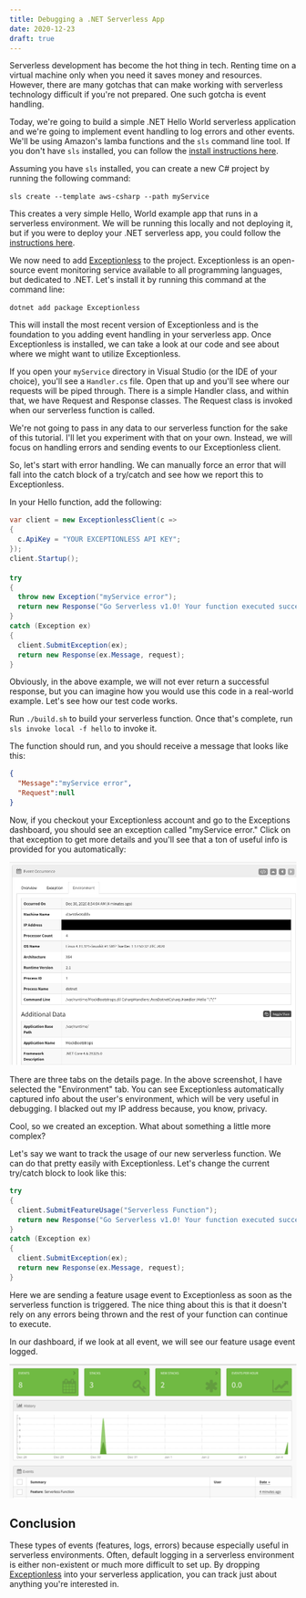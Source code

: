 ```yaml
---
title: Debugging a .NET Serverless App
date: 2020-12-23
draft: true
---
```


Serverless development has become the hot thing in tech. Renting time on a virtual machine only when you need it saves money and resources. However, there are many gotchas that can make working with serverless technology difficult if you're not prepared. One such gotcha is event handling. 

Today, we're going to build a simple .NET Hello World serverless application and we're going to implement event handling to log errors and other events. We'll be using Amazon's lamba functions and the `sls` command line tool. If you don't have `sls` installed, you can follow the [install instructions here](https://www.serverless.com/framework/docs/providers/aws/guide/installation/). 

Assuming you have `sls` installed, you can create a new C# project by running the following command: 

`sls create --template aws-csharp --path myService`

This creates a very simple Hello, World example app that runs in a serverless environment. We will be running this locally and not deploying it, but if you were to deploy your .NET serverless app, you could follow the [instructions here](https://www.serverless.com/framework/docs/providers/aws/examples/hello-world/csharp#3-deploy).

We now need to add [Exceptionless](https://exceptionless.com?utm_source=serverless-blog-post) to the project. Exceptionless is an open-source event monitoring service available to all programming languages, but dedicated to .NET. Let's install it by running this command at the command line: 

`dotnet add package Exceptionless` 

This will install the most recent version of Exceptionless and is the foundation to you adding event handling in your serverless app. Once Exceptionless is installed, we can take a look at our code and see about where we might want to utilize Exceptionless. 

If you open your `myService` directory in Visual Studio (or the IDE of your choice), you'll see a `Handler.cs` file. Open that up and you'll see where our requests will be piped through. There is a simple Handler class, and within that, we have Request and Response classes. The Request class is invoked when our serverless function is called. 

We're not going to pass in any data to our serverless function for the sake of this tutorial. I'll let you experiment with that on your own. Instead, we will focus on handling errors and sending events to our Exceptionless client. 

So, let's start with error handling. We can manually force an error that will fall into the catch block of a try/catch and see how we report this to Exceptionless. 

In your Hello function, add the following: 

```csharp
var client = new ExceptionlessClient(c =>
{
  c.ApiKey = "YOUR EXCEPTIONLESS API KEY";
});
client.Startup();

try
{
  throw new Exception("myService error");
  return new Response("Go Serverless v1.0! Your function executed successfully!", request);
}
catch (Exception ex)
{
  client.SubmitException(ex);
  return new Response(ex.Message, request);
}
```
    
Obviously, in the above example, we will not ever return a successful response, but you can imagine how you would use this code in a real-world example. Let's see how our test code works. 

Run `./build.sh` to build your serverless function. Once that's complete, run `sls invoke local -f hello` to invoke it. 

The function should run, and you should receive a message that looks like this: 

```json
{
  "Message":"myService error",
  "Request":null
}
```

Now, if you checkout your Exceptionless account and go to the Exceptions dashboard, you should see an exception called "myService error." Click on that exception to get more details and you'll see that a ton of useful info is provided for you automatically: 

![exception example screenshot](exception.png)

There are three tabs on the details page. In the above screenshot, I have selected the "Environment" tab. You can see Exceptionless automatically captured info about the user's environment, which will be very useful in debugging. I blacked out my IP address because, you know, privacy. 

Cool, so we created an exception. What about something a little more complex? 

Let's say we want to track the usage of our new serverless function. We can do that pretty easily with Exceptionless. Let's change the current try/catch block to look like this: 

```csharp
try
{
  client.SubmitFeatureUsage("Serverless Function");
  return new Response("Go Serverless v1.0! Your function executed successfully!", request);
}
catch (Exception ex)
{
  client.SubmitException(ex);
  return new Response(ex.Message, request);
}
```

Here we are sending a feature usage event to Exceptionless as soon as the serverless function is triggered. The nice thing about this is that it doesn't rely on any errors being thrown and the rest of your function can continue to execute. 

In our dashboard, if we look at all event, we will see our feature usage event logged. 

![Feature usage event example](featureUsage.png)

## Conclusion

These types of events (features, logs, errors) because especially useful in serverless environments. Often, default logging in a serverless environment is either non-existent or much more difficult to set up. By dropping [Exceptionless](https://exceptionless.com) into your serverless application, you can track just about anything you're interested in. 